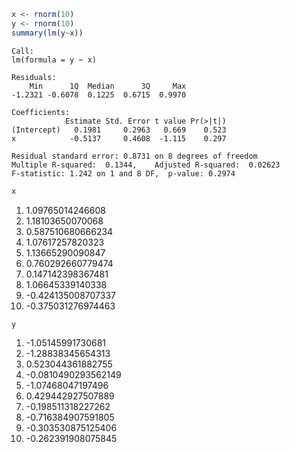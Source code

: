 

```R
x <- rnorm(10)
y <- rnorm(10)
summary(lm(y~x))
```




    
    Call:
    lm(formula = y ~ x)
    
    Residuals:
        Min      1Q  Median      3Q     Max 
    -1.2321 -0.6078  0.1225  0.6715  0.9970 
    
    Coefficients:
                Estimate Std. Error t value Pr(>|t|)
    (Intercept)   0.1981     0.2963   0.669    0.523
    x            -0.5137     0.4608  -1.115    0.297
    
    Residual standard error: 0.8731 on 8 degrees of freedom
    Multiple R-squared:  0.1344,	Adjusted R-squared:  0.02623 
    F-statistic: 1.242 on 1 and 8 DF,  p-value: 0.2974





```R
x
```




<ol class=list-inline>
	<li>1.09765014246608</li>
	<li>1.18103650070068</li>
	<li>0.587510680666234</li>
	<li>1.07617257820323</li>
	<li>1.13665290090847</li>
	<li>0.760292660779474</li>
	<li>0.147142398367481</li>
	<li>1.06645339140338</li>
	<li>-0.424135008707337</li>
	<li>-0.375031276974463</li>
</ol>





```R
y
```




<ol class=list-inline>
	<li>-1.05145991730681</li>
	<li>-1.28838345654313</li>
	<li>0.523044361882755</li>
	<li>-0.0810490293562149</li>
	<li>-1.07468047197496</li>
	<li>0.429442927507889</li>
	<li>-0.198511318227262</li>
	<li>-0.716384907591805</li>
	<li>-0.303530875125406</li>
	<li>-0.262391908075845</li>
</ol>





```R

```
